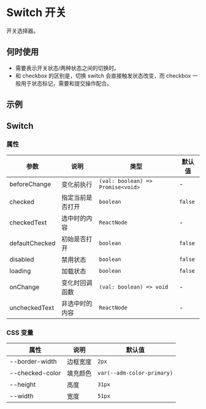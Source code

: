# Switch 开关

开关选择器。

## 何时使用

- 需要表示开关状态/两种状态之间的切换时。
- 和 checkbox 的区别是，切换 switch 会直接触发状态改变，而 checkbox 一般用于状态标记，需要和提交操作配合。

## 示例

<code src="./demos/demo1.tsx"></code>

<code src="./demos/demo2.tsx"></code>

## Switch

### 属性

| 参数           | 说明             | 类型                              | 默认值  |
| -------------- | ---------------- | --------------------------------- | ------- |
| beforeChange   | 变化前执行       | `(val: boolean) => Promise<void>` | -       |
| checked        | 指定当前是否打开 | `boolean`                         | `false` |
| checkedText    | 选中时的内容     | `ReactNode`                       | -       |
| defaultChecked | 初始是否打开     | `boolean`                         | `false` |
| disabled       | 禁用状态         | `boolean`                         | `false` |
| loading        | 加载状态         | `boolean`                         | `false` |
| onChange       | 变化时回调函数   | `(val: boolean) => void`          | -       |
| uncheckedText  | 非选中时的内容   | `ReactNode`                       | -       |

### CSS 变量

| 属性            | 说明     | 默认值                     |
| --------------- | -------- | -------------------------- |
| --border-width  | 边框宽度 | `2px`                      |
| --checked-color | 填充颜色 | `var(--adm-color-primary)` |
| --height        | 高度     | `31px`                     |
| --width         | 宽度     | `51px`                     |
